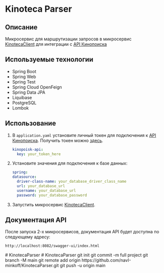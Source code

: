 # Kinoteca Parser

## Описание
Микросервис для маршрутизации запросов в микросервис [KinotecaClient](https://github.com/navI-minkoff/KinotecaClient) для интеграции c [API Кинопоиска](https://api.kinopoisk.dev/documentation)
## Используемые технологии
- Spring Boot
- Spring Web
- Spring Test
- Spring Cloud OpenFeign
- Spring Data JPA
- Liquibase
- PostgreSQL
- Lombok

## Использование
1. В `application.yaml` установите личный токен для подключения к [API Кинопоиска](https://api.kinopoisk.dev/documentation). Получить токен можно [здесь](https://t.me/kinopoiskdev_bot).
    ```yaml
    kinopoisk-api:
      key: your_token_here
    ```
2. Установите значения для подключения к базе данных:
    ```yaml
   spring:
    datasource:
      driver-class-name: your_database_driver_class_name
      url: your_database_url
      username: your_database_url
      password: your_database_password
    ```
3. Запустить микросервис [KinotecaClient](https://github.com/navI-minkoff/KinotecaClient).

## Документация API
После запуска 2-х микросервисов, документация API будет доступна по следующему адресу:
```
http://localhost:8082/swagger-ui/index.html
```
#   K i n o t e c a P a r s e r  
 #   K i n o t e c a P a r s e r  
 g i t  
 i n i t  
 g i t  
 c o m m i t  
 - m  
 f u l l   p r o j e c t  
 g i t  
 b r a n c h  
 - M  
 m a i n  
 g i t  
 r e m o t e  
 a d d  
 o r i g i n  
 h t t p s : / / g i t h u b . c o m / n a v I - m i n k o f f / K i n o t e c a P a r s e r . g i t  
 g i t  
 p u s h  
 - u  
 o r i g i n  
 m a i n  
 